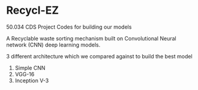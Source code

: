 # Recycl-EZ
50.034 CDS Project 
Codes for building our models

A Recyclable waste sorting mechanism built on Convolutional Neural network (CNN) deep learning models.

3 different architecture which we compared against to build the best model
1)  Simple CNN
2)  VGG-16
3)  Inception V-3
